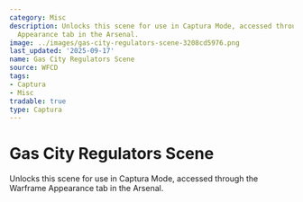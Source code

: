 ```yaml
---
category: Misc
description: Unlocks this scene for use in Captura Mode, accessed through the Warframe
  Appearance tab in the Arsenal.
image: ../images/gas-city-regulators-scene-3208cd5976.png
last_updated: '2025-09-17'
name: Gas City Regulators Scene
source: WFCD
tags:
- Captura
- Misc
tradable: true
type: Captura
---
```


# Gas City Regulators Scene

Unlocks this scene for use in Captura Mode, accessed through the Warframe Appearance tab in the Arsenal.


